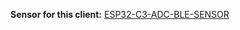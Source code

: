 **Sensor for this client:** [ESP32-C3-ADC-BLE-SENSOR](https://github.com/AlexVakhnin/ESP32-C3-ADC-BLE-SENSOR)
